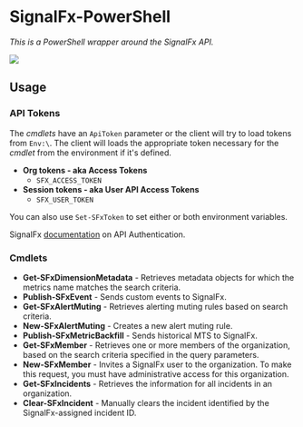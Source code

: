 # SignalFx-PowerShell

_This is a PowerShell wrapper around the SignalFx API._

![](https://github.com/StackExchange/signalfx-powershell/workflows/CI/badge.svg)

## Usage

### API Tokens

The _cmdlets_ have an `ApiToken` parameter or the client will try to load tokens from `Env:\`.
The client will loads the appropriate token necessary for the _cmdlet_ from the environment if it's defined.

* **Org tokens - aka Access Tokens**
  * `SFX_ACCESS_TOKEN`
* **Session tokens - aka User API Access Tokens**
  * `SFX_USER_TOKEN`

You can also use `Set-SFxToken` to set either or both environment variables.

SignalFx [documentation](https://developers.signalfx.com/basics/authentication.html) on API Authentication.

### Cmdlets

* **Get-SFxDimensionMetadata** - Retrieves metadata objects for which the metrics name matches the search criteria.
* **Publish-SFxEvent** - Sends custom events to SignalFx.
* **Get-SFxAlertMuting** - Retrieves alerting muting rules based on search criteria.
* **New-SFxAlertMuting** - Creates a new alert muting rule.
* **Publish-SFxMetricBackfill** - Sends historical MTS to SignalFx.
* **Get-SFxMember** - Retrieves one or more members of the organization, based on the search criteria specified in the query parameters.
* **New-SFxMember** - Invites a SignalFx user to the organization. To make this request, you must have administrative access for this organization.
* **Get-SFxIncidents** - Retrieves the information for all incidents in an organization.
* **Clear-SFxIncident** - Manually clears the incident identified by the SignalFx-assigned incident ID.
